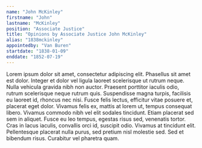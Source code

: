```yaml
---
name: "John McKinley"
firstname: "John"
lastname: "McKinley"
position: "Associate Justice"
title: "Opinions by Associate Justice John McKinley"
alias: "1838mckinley"
appointedby: "Van Buren"
startdate: "1838-01-09"
enddate: "1852-07-19"
---
```

Lorem ipsum dolor sit amet, consectetur adipiscing elit. Phasellus sit amet est dolor. Integer et dolor vel ligula laoreet scelerisque ut rutrum neque. Nulla vehicula gravida nibh non auctor. Praesent porttitor iaculis odio, rutrum scelerisque neque rutrum quis. Suspendisse magna turpis, facilisis eu laoreet id, rhoncus nec nisi. Fusce felis lectus, efficitur vitae posuere et, placerat eget dolor. Vivamus felis ex, mattis at lorem ut, tempus consequat libero. Vivamus commodo nibh vel elit sodales tincidunt. Etiam placerat sed sem in aliquet. Fusce eu leo tempus, egestas risus sed, venenatis tortor. Cras in lacus iaculis, convallis orci id, suscipit odio. Vivamus at tincidunt elit. Pellentesque placerat nulla purus, sed pretium nisl molestie sed. Sed et bibendum risus. Curabitur vel pharetra quam.
